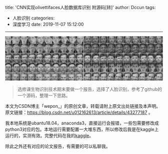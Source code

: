 title: 'CNN实现olivettifaces人脸数据库识别 附源码[转]'
author: Dccun
tags:
  - 人脸识别
categories:
  - 深度学习
date: 2019-11-07 15:12:00
---
![upload successful](/images/pasted-47.png)

<!--more-->

>选修课生物识别技术期末要做一个报告，选择了人脸识别，参考了github的一个源码，整理一下思路。

本文为CSDN博主「wepon_」的原创文章，转载请附上原文出处链接及本声明。
原文链接：https://blog.csdn.net/u012162613/article/details/43277187 。

我本地系统是ubantu18.04，anaconda3，直接运行会报错，一些包需要修改成python3对应的包。本地运行需要配置一大堆东西，所以修改后我是在kaggle上运行的，实测有效。完整代码在我的[kaggle](https://www.kaggle.com/dccun1998/face-recognition-on-olivetti)。

除此之外还有对应的论文报告，有需要的可以私聊我。